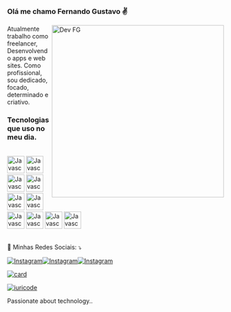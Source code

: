 ### Olá me chamo Fernando Gustavo ✌️

<img src="https://raw.githubusercontent.com/MicaelliMedeiros/micaellimedeiros/master/image/computer-illustration.png" min-width="400px" max-width="400px" width="400px" align="right" alt="Dev FG">

<p align="left"> 
 Atualmente trabalho como freelancer, Desenvolvendo apps e web sites.
 Como profissional, sou dedicado, focado, determinado e criativo.
</p>

### Tecnologias que uso no meu dia.



<div styele="display: inline_block"><br/>
<img aling="center" alt="Javascript" src="https://i.ibb.co/kySpBsf/html.png" width='40px'>
<img aling="center" alt="Javascript" src="https://i.ibb.co/6PXY0rd/css.png" width='40px'>
<img aling="center" alt="Javascript" src="https://i.ibb.co/r76mQqg/js.png" width='40px'>
<img aling="center" alt="Javascript" src="https://i.ibb.co/JHb2P3y/ts.png" width='40px'>
<img aling="center" alt="Javascript" src="https://i.ibb.co/5sGRxvv/node.png" width='40px'>
<img aling="center" alt="Javascript" src="https://i.ibb.co/g6M57S5/react.png" width='40px'>
<img aling="center" alt="Javascript" src="https://i.ibb.co/Sw5xgbg/fire.png" width='40px'>
<img aling="center" alt="Javascript" src="https://i.ibb.co/ckfD4kM/mysql.png" width='40px'>
<img aling="center" alt="Javascript" src="https://techcommunity.microsoft.com/t5/image/serverpage/image-id/283585i32E35734ADB2BDF9" width='40px'>
<img aling="center" alt="Javascript" src="https://i.ibb.co/MPtrpNT/git.png" width='40px'>
</div><br/>

	

<p align="left">
  💌 Minhas Redes Sociais: ⤵️
</p>


[![Instagram](https://img.shields.io/badge/Instagram-E4405F?style=for-the-badge&logo=instagram&logoColor=white)](https://www.instagram.com/fernando.gust)[![Instagram](https://img.shields.io/badge/YouTube-FF0000?style=for-the-badge&logo=youtube&logoColor=white)](https://www.youtube.com/channel/UC9r3UVLvNcnYfjUjqlKjhrw)[![Instagram](https://img.shields.io/badge/LinkedIn-0077B5?style=for-the-badge&logo=linkedin&logoColor=white)](https://www.linkedin.com/in/fernando-gustavo-a46962221/)

[![card](https://github-readme-stats.vercel.app/api?username=DeveloperFG&theme=dark&show_icons=true)](https://github.com/iuricode/)

[![iuricode](https://github-readme-stats.vercel.app/api/top-langs/?username=DeveloperFG&hide=html&layout=compact=true&theme=dark)](https://github.com/DeveloperFG/)




Passionate about technology..
